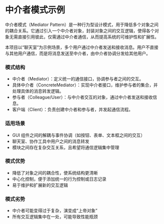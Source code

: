 # 中介者模式示例
中介者模式（Mediator Pattern）是一种行为型设计模式，用于降低多个对象之间的耦合关系。它通过引入一个中介者对象，封装对象之间的交互逻辑，使得各个对象无需直接引用彼此，仅需通过中介者通信，从而提高系统的可维护性和扩展性。

本项目以“聊天室”为示例场景，多个用户通过中介者发送和接收消息。用户不直接与其他用户通信，而是将消息发送至中介者，由中介者协调分发给其他用户。

### 模式结构

- 中介者（Mediator）：定义统一的通信接口，协调参与者之间的交互。
- 具体中介者（ConcreteMediator）：实现中介者接口，维护参与者的集合，并处理具体的消息转发逻辑。
- 参与者（Colleague/User）：与中介者交互的对象，通过中介者发送和接收信息。
- 客户端（Client）：负责创建中介者和参与者，并发起通信流程。

### 适用场景

- GUI 组件之间的解耦与事件协调（如按钮、表单、文本框之间的交互）
- 聊天室、协作工具中用户之间的消息转发
- 模块之间存在复杂交互关系，且希望将通信逻辑集中管理

### 模式优势

- 降低了对象之间的耦合性，使系统结构更清晰
- 中心化控制，便于添加统一的行为控制或日志记录
- 易于维护和扩展新的交互逻辑

### 模式劣势

- 中介者可能变得过于复杂，演变成“上帝对象”
- 所有交互逻辑集中在一处，可能导致性能瓶颈